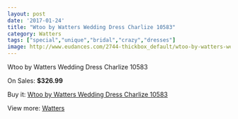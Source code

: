 ```yaml
---
layout: post
date: '2017-01-24'
title: "Wtoo by Watters Wedding Dress Charlize 10583"
category: Watters
tags: ["special","unique","bridal","crazy","dresses"]
image: http://www.eudances.com/2744-thickbox_default/wtoo-by-watters-wedding-dress-charlize-10583.jpg
---
```

Wtoo by Watters Wedding Dress Charlize 10583

On Sales: **$326.99**
<a href="https://www.eudances.com/en/watters/929-wtoo-by-watters-wedding-dress-charlize-10583.html"><amp-img layout="responsive" width="600" height="600" src="//www.eudances.com/2744-thickbox_default/wtoo-by-watters-wedding-dress-charlize-10583.jpg" alt="Wtoo by Watters Wedding Dress Charlize 10583 0" /></a>
<a href="https://www.eudances.com/en/watters/929-wtoo-by-watters-wedding-dress-charlize-10583.html"><amp-img layout="responsive" width="600" height="600" src="//www.eudances.com/2746-thickbox_default/wtoo-by-watters-wedding-dress-charlize-10583.jpg" alt="Wtoo by Watters Wedding Dress Charlize 10583 1" /></a>
<a href="https://www.eudances.com/en/watters/929-wtoo-by-watters-wedding-dress-charlize-10583.html"><amp-img layout="responsive" width="600" height="600" src="//www.eudances.com/2745-thickbox_default/wtoo-by-watters-wedding-dress-charlize-10583.jpg" alt="Wtoo by Watters Wedding Dress Charlize 10583 2" /></a>

Buy it: [Wtoo by Watters Wedding Dress Charlize 10583](https://www.eudances.com/en/watters/929-wtoo-by-watters-wedding-dress-charlize-10583.html "Wtoo by Watters Wedding Dress Charlize 10583")

View more: [Watters](https://www.eudances.com/en/12-watters "Watters")